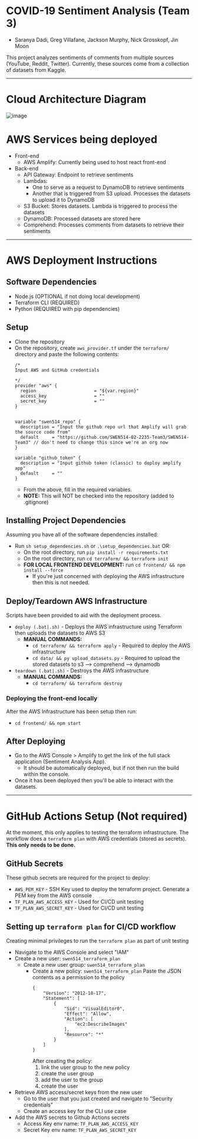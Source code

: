# COVID-19 Sentiment Analysis (Team 3)
- Saranya Dadi, Greg Villafane, Jackson Murphy, Nick Grosskopf, Jin Moon

This project analyzes sentiments of comments from multiple sources (YouTube, Reddit, Twitter). Currently, these sources come from a collection of datasets from Kaggle.

------------------------------------------------------------------

# Cloud Architecture Diagram
![image](https://github.com/jym2584/SWEN514-Team3/assets/67706639/521b4a72-9b17-487c-83f0-a2a8341443f4)

# AWS Services being deployed

- Front-end
  - AWS Amplify: Currently being used to host react front-end 
- Back-end
  - API Gateway: Endpoint to retrieve sentiments
  - Lambdas:
    - One to serve as a request to DynamoDB to retrieve sentiments
    - Another that is triggered from S3 upload. Processes the datasets to upload it to DynamoDB
  - S3 Bucket: Stores datasets. Lambda is triggered to process the datasets
  - DynamoDB: Processed datasets are stored here
  - Comprehend: Processes comments from datasets to retrieve their sentiments

------------------------------------------------------------------

# AWS Deployment Instructions
## Software Dependencies
- Node.js (OPTIONAL if not doing local development)
- Terraform CLI (REQUIRED)
- Python (REQUIRED with pip dependencies)

## Setup
- Clone the repository
- On the repository, create `aws_provider.tf` under the `terraform/` directory and paste the following contents:
  ```
  /*
  Input AWS and GitHub credentials
  
  */
  provider "aws" {
    region                      = "${var.region}"
    access_key                  = ""
    secret_key                  = ""
  }
  
  
  variable "swen514_repo" {
    description = "Input the github repo url that Amplify will grab the source code from"
    default     = "https://github.com/SWEN514-02-2235-Team3/SWEN514-Team3" // don't need to change this since we're an org now
  }
  
  variable "github_token" {
    description = "Input github token (classic) to deploy amplify app"
    default     = ""
  }
  ```
    - From the above, fill in the required variables.
    - **NOTE:** This will NOT be checked into the repository (added to .gitignore)

## Installing Project Dependencies
Assuming you have all of the software dependencies installed:
- Run `sh setup_dependencies.sh` or `.\setup_dependencies.bat` OR:
  - On the root directory, run `pip install -r requirements.txt`
  - On the root directory, run `cd terraform/ && terraform init`
  - **FOR LOCAL FRONTEND DEVELOPMENT:** run `cd frontend/ && npm install --force`
    - If you're just concerned with deploying the AWS infrastructure then this is not needed.

## Deploy/Teardown AWS Infrastructure
Scripts have been provided to aid with the deployment process.
- `deploy (.bat|.sh)` - Deploys the AWS infrastructure using Terraform then uploads the datasets to AWS S3
  - **MANUAL COMMANDS:**
    - `cd terraform/ && terraform apply` - Required to deploy the AWS infrastructure
    - `cd data/ && py upload_datasets.py` - Required to upload the stored datasets to s3 --> comprehend --> dynamodb
- `teardown (.bat|.sh)` - Destroys the AWS infrastructure
  - **MANUAL COMMANDS:**
    - `cd terraform/ && terraform destroy`

### Deploying the front-end locally
After the AWS Infrastructure has been setup then run:
- `cd frontend/ && npm start`

## After Deploying
- Go to the AWS Console > Amplify to get the link of the full stack application (Sentiment Analysis App).
  - It should be automatically deployed, but if not then run the build within the console.
- Once it has been deployed then you'll be able to interact with the datasets.

------------------------------------------------------------------
# GitHub Actions Setup (Not required)
At the moment, this only applies to testing the terraform infrastructure. The workflow does a `terraform plan` with AWS credentials (stored as secrets).  **This only needs to be done.**

## GitHub Secrets

These github secrets are required for the project to deploy:

- `AWS_PEM_KEY` - SSH Key used to deploy the terraform project. Generate a PEM key from the AWS console
- `TF_PLAN_AWS_ACCESS_KEY` - Used for CI/CD unit testing
- `TF_PLAN_AWS_SECRET_KEY` - Used for CI/CD unit testing

## Setting up `terraform plan` for CI/CD workflow

Creating minimal privileges to run the `terraform plan` as part of unit testing

- Navigate to the AWS Console and select "IAM"
- Create a new user: `swen514_terraform_plan`
  - Create a new user group: `swen514_terraform_plan`
    - Create a new policy: `swen514_terraform_plan`
      Paste the JSON contents as a permission to the policy
      ```
      {
          "Version": "2012-10-17",
          "Statement": [
              {
                  "Sid": "VisualEditor0",
                  "Effect": "Allow",
                  "Action": [
                      "ec2:DescribeImages"
                  ],
                  "Resource": "*"
              }
          ]
      }
      ```
      After creating the policy:
      1. link the user group to the new policy
      2. create the user group
      3. add the user to the group
      4. create the user
- Retrieve AWS access/secret keys from the new user
  - Go to the user that you just created and navigate to "Security credentials"
  - Create an access key for the CLI use case
- Add the AWS secrets to Github Actions secrets
  - Access Key env name: `TF_PLAN_AWS_ACCESS_KEY`
  - Secret Key env name: `TF_PLAN_AWS_SECRET_KEY`

